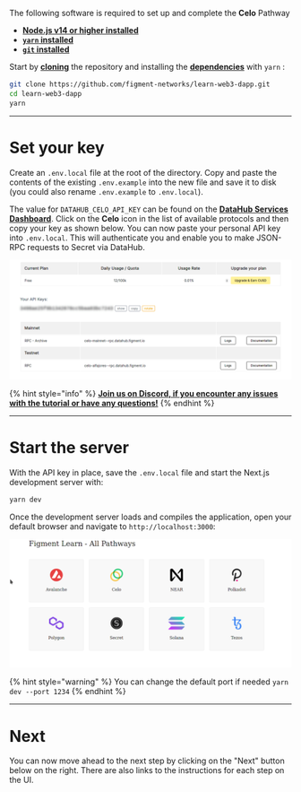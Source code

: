 The following software is required to set up and complete the **Celo** Pathway

* [**Node.js v14 or higher installed**](https://nodejs.org/)
* [**`yarn` installed**](https://yarnpkg.com/getting-started/install)
* [**`git` installed**](https://git-scm.com/book/en/v2/Getting-Started-Installing-Git)

Start by [**cloning**](https://git-scm.com/docs/git-clone) the repository and installing the [**dependencies**](https://classic.yarnpkg.com/en/docs/managing-dependencies/) with `yarn` :

```bash
git clone https://github.com/figment-networks/learn-web3-dapp.git
cd learn-web3-dapp
yarn
```

---------------------------

# Set your key

Create an `.env.local` file at the root of the directory. Copy and paste the contents of the existing `.env.example` into the new file and save it to disk (you could also rename `.env.example` to `.env.local`).

The value for `DATAHUB_CELO_API_KEY` can be found on the [**DataHub Services Dashboard**](https://datahub.figment.io/services/secret). Click on the **Celo** icon in the list of available protocols and then copy your key as shown below. You can now paste your personal API key into `.env.local`. This will authenticate you and enable you to make JSON-RPC requests to Secret via DataHub.

![](../../../.gitbook/assets/pathways/celo/celo-setup.gif)

{% hint style="info" %}
[**Join us on Discord, if you encounter any issues with the tutorial or have any questions!**](https://discord.gg/fszyM7K)
{% endhint %}

---------------------------

# Start the server

With the API key in place, save the `.env.local` file and start the Next.js development server with:

```bash
yarn dev
```

Once the development server loads and compiles the application, open your default browser and navigate to `http://localhost:3000`:

![](../../../.gitbook/assets/pathway-home.gif)

{% hint style="warning" %}
You can change the default port if needed `yarn dev --port 1234`
{% endhint %}

---------------------------

# Next

You can now move ahead to the next step by clicking on the "Next" button below on the right. There are also links to the instructions for each step on the UI.
